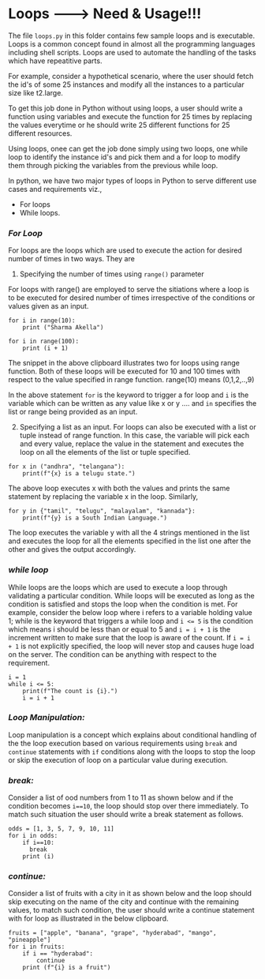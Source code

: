 # Loops --->  Need & Usage!!!

The file `loops.py` in this folder contains few sample loops and is executable.
Loops is a common concept found in almost all the programming languages including shell scripts. Loops are used to automate the handling of the tasks which have repeatitive parts. 

For example, consider a hypothetical scenario, where the user should fetch the id's of some 25 instances and modify all the instances to a particular size like t2.large. 

To get this job done in Python without using loops, a user should write a function using variables and execute the function for 25 times by replacing the values everytime or he should write 25 different functions for 25 different resources.

Using loops, onee can get the job done simply using two loops, one while loop to identify the instance id's and pick them and a for loop to modify them through picking the variables from the previous while loop.

In python, we have two major types of loops in Python to serve different use cases and requirements viz.,
* For loops
* While loops.

### *For Loop*
For loops are the loops which are used to execute the action for desired number of times in two ways. They are

1. Specifying the number of times using `range()` parameter

For loops with range() are employed to serve the sitiations where a loop is to be executed for desired number of times irrespective of the conditions or values given as an input.
```
for i in range(10):
    print ("Sharma Akella")

for i in range(100):
    print (i + 1)
```
The snippet in the above clipboard illustrates two for loops using range function. Both of these loops will be executed for 10 and 100 times with respect to the value specified in range function. range(10) means (0,1,2,..,9)

In the above statement `for` is the keyword to trigger a for loop and `i` is the variable which can be written as any value like x or y .... and `in` specifies the list or range being provided as an input.

2. Specifying a list as an input.
For loops can also be executed with a list or tuple instead of range function. In this case, the variable will pick each and every value, replace the value in the statement and executes the loop on all the elements of the list or tuple specified.
```
for x in ("andhra", "telangana"):
    print(f"{x} is a telugu state.")
```
The above loop executes x with both the values and prints the same statement by replacing the variable x in the loop.
Similarly,
```
for y in {"tamil", "telugu", "malayalam", "kannada"}:
    print(f"{y} is a South Indian Language.")
```
The loop executes the variable y with all the 4 strings mentioned in the list and executes the loop for all the elements specified in the list one after the other and gives the output accordingly.

### *while loop*
While loops are the loops which are used to execute a loop through validating a particular condition. While loops will be executed as long as the condition is satisfied and stops the loop when the condition is met.
For example, consider the below loop where i refers to a variable holding value 1; while is the keyword that triggers a while loop and `i <= 5` is the condition which means i should be less than or equal to 5 and `i = i + 1` is the increment written to make sure that the loop is aware of the count. 
If `i = i + 1` is not explicitly specified, the loop will never stop and causes huge load on the server. The condition can be anything with respect to the requirement.
```
i = 1
while i <= 5:
    print(f"The count is {i}.")
    i = i + 1
```

### *Loop Manipulation:*
Loop manipulation is a concept which explains about conditional handling of the the loop execution based on various requirements using `break` and  `continue` statements with `if` conditions along with the loops to stop the loop or skip the execution of loop on a particular value during execution.

### *break:*
Consider a list of ood numbers from 1 to 11 as shown below and if the condition becomes `i==10`, the loop should stop over there immediately. To match such situation the user should write a break statement as follows.
```
odds = [1, 3, 5, 7, 9, 10, 11]
for i in odds:
    if i==10:
      break
    print (i)
```

### *continue:*
Consider a list of fruits with a city in it as shown below and the loop should skip executing on the name of the city and continue with the remaining values, to match such condition, the user should write a continue statement with for loop as illustrated in the below clipboard.
```
fruits = ["apple", "banana", "grape", "hyderabad", "mango", "pineapple"]
for i in fruits:
    if i == "hyderabad":
        continue
    print (f"{i} is a fruit") 
```
